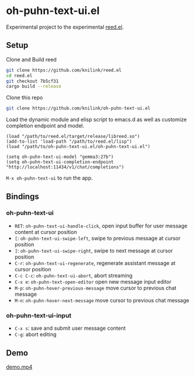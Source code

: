 # oh-puhn-text-ui.el
Experimental project to the experimental [reed.el](https://github.com/knilink/reed.el).

## Setup
Clone and Build reed
``` sh
git clone https://github.com/knilink/reed.el
cd reed.el
git checkout 7b5cf31
cargo build --release
```
Clone this repo
```sh
git clone https://github.com/knilink/oh-puhn-text-ui.el
```
Load the dynamic module and elisp script to emacs.d as well as customize completion endpoint and model.
```elisp
(load "/path/to/reed.el/target/release/libreed.so")
(add-to-list 'load-path "/path/to/reed.el/lisp")
(load "/path/to/oh-puhn-text-ui.el/oh-puhn-text-ui.el")

(setq oh-puhn-text-ui-model "gemma3:27b")
(setq oh-puhn-text-ui-completion-endpoint "http://localhost:11434/v1/chat/completions")
```

`M-x oh-puhn-text-ui` to run the app.


## Bindings
### oh-puhn-text-ui
- `RET`: `oh-puhn-text-ui-handle-click`, open input buffer for user message content at cursor position
- `[`: `oh-puhn-text-ui-swipe-left`, swipe to previous message at cursor position
- `]`: `oh-puhn-text-ui-swipe-right`, swipe to next message at cursor position
- `C-r`: `oh-puhn-text-ui-regenerate`, regenerate assistant message at cursor position
- `C-c C-c`: `oh-puhn-text-ui-abort`, abort streaming
- `C-x e`: `oh-puhn-text-open-editor` open new message input editor
- `M-p`: `oh-puhn-hover-previous-message` move cursor to previous chat message
- `M-n`: `oh-puhn-hover-next-message` move cursor to previous chat message

### oh-puhn-text-ui-input
- `C-x s`: save and submit user message content
- `C-g`: abort editing

## Demo
[demo.mp4](https://github.com/user-attachments/assets/62660eaa-1969-48f8-8a6e-7e29c6d0ded7)
